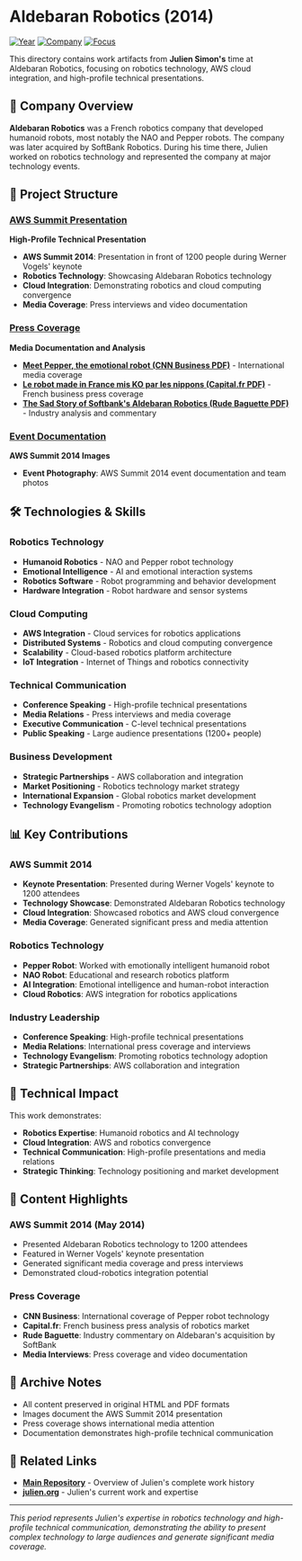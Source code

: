 # Aldebaran Robotics (2014)

[![Year](https://img.shields.io/badge/Year-2014-orange.svg)](https://github.com/juliensimon/work-history)
[![Company](https://img.shields.io/badge/Company-Aldebaran%20Robotics-blue.svg)](https://github.com/juliensimon/work-history)
[![Focus](https://img.shields.io/badge/Focus-Robotics%20%26%20AWS%20Summit-green.svg)](https://github.com/juliensimon/work-history)

This directory contains work artifacts from **Julien Simon's** time at Aldebaran Robotics, focusing on robotics technology, AWS cloud integration, and high-profile technical presentations.

## 🏢 Company Overview

**Aldebaran Robotics** was a French robotics company that developed humanoid robots, most notably the NAO and Pepper robots. The company was later acquired by SoftBank Robotics. During his time there, Julien worked on robotics technology and represented the company at major technology events.

## 📁 Project Structure

### [AWS Summit Presentation](./2014-05-13-aldebaran-aws-summit.html)
**High-Profile Technical Presentation**

- **AWS Summit 2014**: Presentation in front of 1200 people during Werner Vogels' keynote
- **Robotics Technology**: Showcasing Aldebaran Robotics technology
- **Cloud Integration**: Demonstrating robotics and cloud computing convergence
- **Media Coverage**: Press interviews and video documentation

### [Press Coverage](./)
**Media Documentation and Analysis**

- **[Meet Pepper, the emotional robot (CNN Business PDF)](./Meet%20Pepper,%20the%20emotional%20robot%20_%20CNN%20Business.pdf)** - International media coverage
- **[Le robot made in France mis KO par les nippons (Capital.fr PDF)](./Le%20robot%20made%20in%20France%20mis%20KO%20par%20les%20nippons%20-%20Capital.fr.pdf)** - French business press coverage
- **[The Sad Story of Softbank's Aldebaran Robotics (Rude Baguette PDF)](./The%20Sad%20Story%20of%20Softbank's%20Aldebaran%20Robotics%20and%20its%20Emotionally%20Intelligent%20Robot%20-%20Rude%20Baguette.pdf)** - Industry analysis and commentary

### [Event Documentation](./)
**AWS Summit 2014 Images**

- **Event Photography**: AWS Summit 2014 event documentation and team photos

## 🛠️ Technologies & Skills

### Robotics Technology
- **Humanoid Robotics** - NAO and Pepper robot technology
- **Emotional Intelligence** - AI and emotional interaction systems
- **Robotics Software** - Robot programming and behavior development
- **Hardware Integration** - Robot hardware and sensor systems

### Cloud Computing
- **AWS Integration** - Cloud services for robotics applications
- **Distributed Systems** - Robotics and cloud computing convergence
- **Scalability** - Cloud-based robotics platform architecture
- **IoT Integration** - Internet of Things and robotics connectivity

### Technical Communication
- **Conference Speaking** - High-profile technical presentations
- **Media Relations** - Press interviews and media coverage
- **Executive Communication** - C-level technical presentations
- **Public Speaking** - Large audience presentations (1200+ people)

### Business Development
- **Strategic Partnerships** - AWS collaboration and integration
- **Market Positioning** - Robotics technology market strategy
- **International Expansion** - Global robotics market development
- **Technology Evangelism** - Promoting robotics technology adoption

## 📊 Key Contributions

### AWS Summit 2014
- **Keynote Presentation**: Presented during Werner Vogels' keynote to 1200 attendees
- **Technology Showcase**: Demonstrated Aldebaran Robotics technology
- **Cloud Integration**: Showcased robotics and AWS cloud convergence
- **Media Coverage**: Generated significant press and media attention

### Robotics Technology
- **Pepper Robot**: Worked with emotionally intelligent humanoid robot
- **NAO Robot**: Educational and research robotics platform
- **AI Integration**: Emotional intelligence and human-robot interaction
- **Cloud Robotics**: AWS integration for robotics applications

### Industry Leadership
- **Conference Speaking**: High-profile technical presentations
- **Media Relations**: International press coverage and interviews
- **Technology Evangelism**: Promoting robotics technology adoption
- **Strategic Partnerships**: AWS collaboration and integration

## 🎯 Technical Impact

This work demonstrates:
- **Robotics Expertise**: Humanoid robotics and AI technology
- **Cloud Integration**: AWS and robotics convergence
- **Technical Communication**: High-profile presentations and media relations
- **Strategic Thinking**: Technology positioning and market development

## 📄 Content Highlights

### AWS Summit 2014 (May 2014)
- Presented Aldebaran Robotics technology to 1200 attendees
- Featured in Werner Vogels' keynote presentation
- Generated significant media coverage and press interviews
- Demonstrated cloud-robotics integration potential

### Press Coverage
- **CNN Business**: International coverage of Pepper robot technology
- **Capital.fr**: French business press analysis of robotics market
- **Rude Baguette**: Industry commentary on Aldebaran's acquisition by SoftBank
- **Media Interviews**: Press coverage and video documentation

## 📄 Archive Notes

- All content preserved in original HTML and PDF formats
- Images document the AWS Summit 2014 presentation
- Press coverage shows international media attention
- Documentation demonstrates high-profile technical communication

## 🔗 Related Links

- **[Main Repository](../README.md)** - Overview of Julien's complete work history
- **[julien.org](https://julien.org)** - Julien's current work and expertise

---

*This period represents Julien's expertise in robotics technology and high-profile technical communication, demonstrating the ability to present complex technology to large audiences and generate significant media coverage.* 